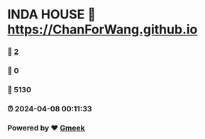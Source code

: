 # INDA HOUSE :link: https://ChanForWang.github.io 
### :page_facing_up: [2](https://ChanForWang.github.io/tag.html) 
### :speech_balloon: 0 
### :hibiscus: 5130 
### :alarm_clock: 2024-04-08 00:11:33 
### Powered by :heart: [Gmeek](https://github.com/Meekdai/Gmeek)
